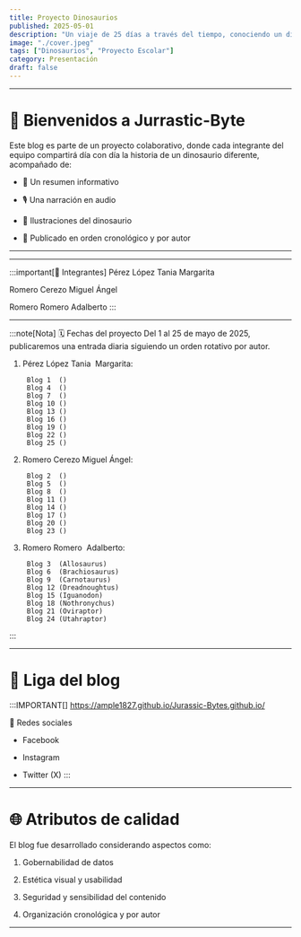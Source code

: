 ```yaml
---
title: Proyecto Dinosaurios
published: 2025-05-01
description: "Un viaje de 25 días a través del tiempo, conociendo un dinosaurio nuevo cada día. Este blog es realizado por estudiantes apasionados por la ciencia y la historia natural."   
image: "./cover.jpeg"
tags: ["Dinosaurios", "Proyecto Escolar"]
category: Presentación
draft: false
---
```

---
# 🦕 Bienvenidos a Jurrastic-Byte
Este blog es parte de un proyecto colaborativo, donde cada integrante del equipo compartirá día con día la historia de un dinosaurio diferente, acompañado de:

- 📝 Un resumen informativo

- 🎙️ Una narración en audio

- 🎨 Ilustraciones del dinosaurio

- 📅 Publicado en orden cronológico y por autor
---
---
:::important[👥 Integrantes] 
Pérez López Tania Margarita

Romero Cerezo Miguel Ángel

Romero Romero Adalberto
:::

---
:::note[Nota]
🗓️ Fechas del proyecto
Del 1 al 25 de mayo de 2025, publicaremos una entrada diaria siguiendo un orden rotativo por autor.

1. Pérez López Tania 
    Margarita:

        Blog 1  ()
        Blog 4  ()
        Blog 7  ()
        Blog 10 ()
        Blog 13 ()
        Blog 16 ()
        Blog 19 ()
        Blog 22 ()
        Blog 25 ()
    
2. Romero Cerezo Miguel 
    Ángel:

        Blog 2  ()
        Blog 5  ()
        Blog 8  ()
        Blog 11 ()
        Blog 14 ()
        Blog 17 ()
        Blog 20 ()
        Blog 23 ()

3. Romero Romero 
    Adalberto:

        Blog 3  (Allosaurus)
        Blog 6  (Brachiosaurus)
        Blog 9  (Carnotaurus)
        Blog 12 (Dreadnoughtus)
        Blog 15 (Iguanodon)
        Blog 18 (Nothronychus)
        Blog 21 (Oviraptor)
        Blog 24 (Utahraptor)

:::

---
# 🔗 Liga del blog
:::IMPORTANT[]
https://ample1827.github.io/Jurassic-Bytes.github.io/

🔗 Redes sociales

- Facebook

- Instagram

- Twitter (X)
:::

---

# 🌐 Atributos de calidad
El blog fue desarrollado considerando aspectos como:

1. Gobernabilidad de datos

2. Estética visual y usabilidad

3. Seguridad y sensibilidad del contenido

4. Organización cronológica y por autor

---